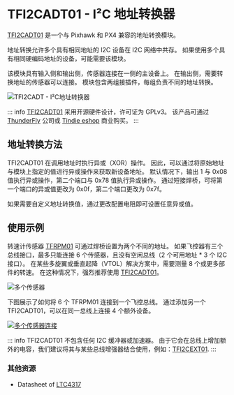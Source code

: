 

# TFI2CADT01 - I²C 地址转换器

[TFI2CADT01](https://docs.thunderfly.cz/avionics/TFI2CADT01/) 是一个与 Pixhawk 和 PX4 兼容的地址转换模块。

地址转换允许多个具有相同地址的 I2C 设备在 I2C 网络中共存。
如果使用多个具有相同硬编码地址的设备，可能需要该模块。

该模块具有输入侧和输出侧，传感器连接在一侧的主设备上。
在输出侧，需要转换地址的传感器可以连接。
模块包含两组接插件，每组负责不同的地址转换。

![TFI2CADT - I²C地址转换器](../../assets/peripherals/i2c_tfi2cadt/tfi2cadt01a_both_sides.jpg)

::: info
[TFI2CADT01](https://github.com/ThunderFly-aerospace/TFI2CADT01) 采用开源硬件设计，许可证为 GPLv3。
该产品可通过 [ThunderFly](https://www.thunderfly.cz/) 公司或 [Tindie eshop](https://www.tindie.com/products/26353/) 商业购买。
:::

## 地址转换方法

TFI2CADT01 在调用地址时执行异或（XOR）操作。
因此，可以通过将原始地址与模块上指定的值进行异或操作来获取新设备地址。
默认情况下，输出 1 与 0x08 值执行异或操作，第二个端口与 0x78 值执行异或操作。
通过短接焊桥，可将第一个端口的异或值更改为 0x0f，第二个端口更改为 0x7f。

如果需要自定义地址转换值，通过更改配置电阻即可设置任意异或值。

## 使用示例

转速计传感器 [TFRPM01](../sensor/thunderfly_tachometer.md) 可通过焊桥设置为两个不同的地址。
如果飞控器有三个总线接口，最多只能连接 6 个传感器，且没有空闲总线（2 个可用地址 * 3 个 I2C 接口）。
在某些多旋翼或垂直起降（VTOL）解决方案中，需要测量 8 个或更多部件的转速。
在这种情况下，强烈推荐使用 [TFI2CADT01](https://www.tindie.com/products/26353/)。

![多个传感器](../../assets/peripherals/i2c_tfi2cadt/tfi2cadt01_multi_tfrpm01.jpg)

下图展示了如何将 6 个 TFRPM01 连接到一个飞控总线。
通过添加另一个 TFI2CADT01，可以在同一总线上连接 4 个额外设备。

[![多个传感器连接](https://mermaid.ink/img/pako:eNptkd9rwjAQx_-VcE8dtJB2ukEfBLEWfJCJy8CHvgRznQH7gzSBDfF_33VZB2oCyf3I576XcBc4dgohh08j-xMTRdUyWuX2I6LNErY7zJh0tuv1ubNP_7csSRZsudlHS22GHlGxAduhM3fEfrdNI1GS4emK8a85fwSyGyC9A0S5yVbrg_DZKfLtCxH9JsjhaU7VvI7pfK3_NCg_NXmO3pwl5uYt9D0yAXoWoFNP4yM9H-kspJ0FtF8CdObpURtiaNA0UisaymWsrsCesMEKcnIV1tKdbQVVeyXU9UpaXCttOwO5NQ5jGKf1_t0ep9gzhZY04sYnrz9BI4mU)](https://mermaid-js.github.io/mermaid-live-editor/edit#pako:eNptkd9rwjAQx_-VcE8dtJB2ukEfBLEWfJCJy8CHvgRznQH7gzSBDfF_33VZB2oCyf3I576XcBc4dgohh08j-xMTRdUyWuX2I6LNErY7zJh0tuv1ubNP_7csSRZsudlHS22GHlGxAduhM3fEfrdNI1GS4emK8a85fwSyGyC9A0S5yVbrg_DZKfLtCxH9JsjhaU7VvI7pfK3_NCg_NXmO3pwl5uYt9D0yAXoWoFNP4yM9H-kspJ0FtF8CdObpURtiaNA0UisaymWsrsCesMEKcnIV1tKdbQVVeyXU9UpaXCttOwO5NQ5jGKf1_t0ep9gzhZY04sYnrz9BI4mU)


<!-- original mermaid graph
graph TD
    FMU(FMU - PX4 autopilot)
    FMU -- > AIR(Airspeed sensor)
    FMU -- > RPM1(TFRPM01C 0x50)
    FMU -- > RPM2(TFRPM01C 0x51)
    FMU -- > TFI2CEXT
    TFI2CEXT -- > ADT(TFI2CADT01: 0x0f, 0x7f)
    ADT -- > RPM3(TFRPM01C 0x52)
    ADT -- > RPM4(TFRPM01C 0x53)
    ADT -- > RPM5(TFRPM01C 0x54)
    ADT -- > RPM6(TFRPM01C 0x55)
    ADT -- > RPM7(TFRPM01C 0x56)
    ADT -- > RPM8(TFRPM01C 0x57)
-->

::: info
TFI2CADT01 不包含任何 I2C 缓冲器或加速器。
由于它会在总线上增加额外的电容，我们建议将其与某些总线增强器结合使用，例如：[TFI2CEXT01](https://docs.thunderfly.cz/avionics/TFI2CEXT01/).
:::

### 其他资源

* Datasheet of [LTC4317](https://www.analog.com/media/en/technical-documentation/data-sheets/4317fa.pdf)